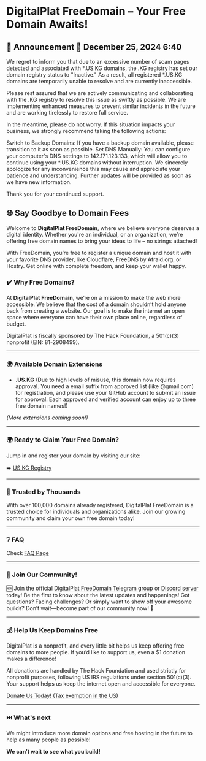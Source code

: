 # DigitalPlat FreeDomain – **Your Free Domain Awaits!**

## 📢 Announcement 📢  December 25, 2024 6:40

We regret to inform you that due to an excessive number of scam pages detected and associated with *.US.KG domains, the .KG registry has set our domain registry status to "Inactive." As a result, all registered *.US.KG domains are temporarily unable to resolve and are currently inaccessible.

Please rest assured that we are actively communicating and collaborating with the .KG registry to resolve this issue as swiftly as possible. We are implementing enhanced measures to prevent similar incidents in the future and are working tirelessly to restore full service.

In the meantime, please do not worry. If this situation impacts your business, we strongly recommend taking the following actions:

Switch to Backup Domains: If you have a backup domain available, please transition to it as soon as possible.
Set DNS Manually: You can configure your computer's DNS settings to 142.171.123.133, which will allow you to continue using your *.US.KG domains without interruption.
We sincerely apologize for any inconvenience this may cause and appreciate your patience and understanding. Further updates will be provided as soon as we have new information.

Thank you for your continued support.


## 🌐 Say Goodbye to Domain Fees

Welcome to **DigitalPlat FreeDomain**, where we believe everyone deserves a digital identity. Whether you're an individual, or an organization, we’re offering free domain names to bring your ideas to life – no strings attached!

With FreeDomain, you’re free to register a unique domain and host it with your favorite DNS provider, like Cloudflare, FreeDNS by Afraid.org, or Hostry. Get online with complete freedom, and keep your wallet happy.

### ✔️ Why Free Domains?

At **DigitalPlat FreeDomain**, we’re on a mission to make the web more accessible. We believe that the cost of a domain shouldn’t hold anyone back from creating a website. Our goal is to make the internet an open space where everyone can have their own place online, regardless of budget.

DigitalPlat is fiscally sponsored by The Hack Foundation, a 501(c)(3) nonprofit (EIN: 81-2908499).

---

### 🌍 Available Domain Extensions

- **.US.KG** (Due to high levels of misuse, this domain now requires approval. You need a email suffix from approved list (like @gmail.com) for registration, and please use your GitHub account to submit an issue for approval. Each approved and verified account can enjoy up to three free domain names!)

_(More extensions coming soon!)_

---

### 🌍 Ready to Claim Your Free Domain?

Jump in and register your domain by visiting our site:

➡️ [US.KG Registry](https://nic.us.kg/)

---

### 🌟 Trusted by Thousands

With over 100,000 domains already registered, DigitalPlat FreeDomain is a trusted choice for individuals and organizations alike. Join our growing community and claim your own free domain today!

---

### ❔ FAQ

Check [FAQ Page](./documents/faq.md)

---

### 🤝 Join Our Community!

🆕 Join the official [DigitalPlat FreeDomain Telegram group](https://t.me/digitalplatdomain) or [Discord server](https://discord.gg/7mrqAAqcSa) today! Be the first to know about the latest updates and happenings! Got questions? Facing challenges? Or simply want to show off your awesome builds? Don’t wait—become part of our community now! 🚀

---

### 💰 Help Us Keep Domains Free

DigitalPlat is a nonprofit, and every little bit helps us keep offering free domains to more people. If you’d like to support us, even a $1 donation makes a difference!

All donations are handled by The Hack Foundation and used strictly for nonprofit purposes, following US IRS regulations under section 501(c)(3). Your support helps us keep the internet open and accessible for everyone.

[Donate Us Today! (Tax exemption in the US)](https://hcb.hackclub.com/donations/start/digitalplat)

---

### ⏭️ What's next
We might introduce more domain options and free hosting in the future to help as many people as possible! 

**We can’t wait to see what you build!**

